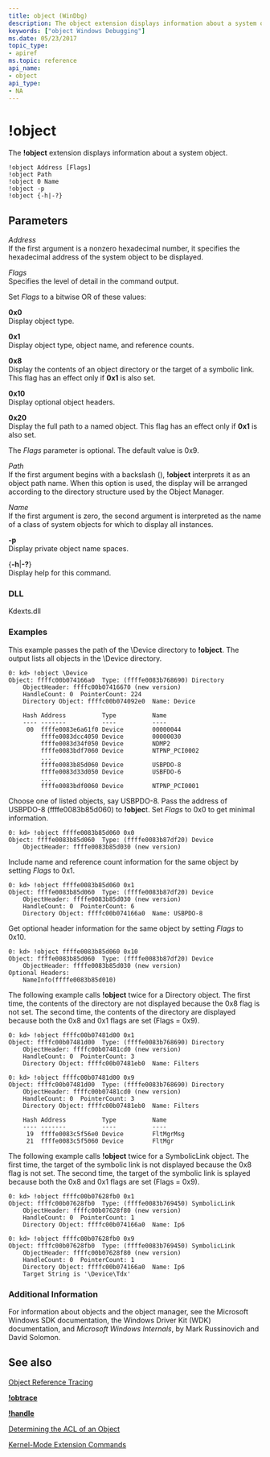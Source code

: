 ```yaml
---
title: object (WinDbg)
description: The object extension displays information about a system object.
keywords: ["object Windows Debugging"]
ms.date: 05/23/2017
topic_type:
- apiref
ms.topic: reference
api_name:
- object
api_type:
- NA
---
```


# !object


The **!object** extension displays information about a system object.

```dbgcmd
!object Address [Flags] 
!object Path
!object 0 Name 
!object -p
!object {-h|-?}
```

## <span id="ddk__object_dbg"></span><span id="DDK__OBJECT_DBG"></span>Parameters


<span id="_______Address______"></span><span id="_______address______"></span><span id="_______ADDRESS______"></span> *Address*   
If the first argument is a nonzero hexadecimal number, it specifies the hexadecimal address of the system object to be displayed.

<span id="_______Flags______"></span><span id="_______flags______"></span><span id="_______FLAGS______"></span> *Flags*   
Specifies the level of detail in the command output.

Set *Flags* to a bitwise OR of these values:

<span id="0x0"></span><span id="0X0"></span>**0x0**  
Display object type.

<span id="0x1"></span><span id="0X1"></span>**0x1**  
Display object type, object name, and reference counts.

<span id="0x8"></span><span id="0X8"></span>**0x8**  
Display the contents of an object directory or the target of a symbolic link. This flag has an effect only if **0x1** is also set.

<span id="0x10"></span><span id="0X10"></span>**0x10**  
Display optional object headers.

<span id="0x20"></span><span id="0X20"></span>**0x20**  
Display the full path to a named object. This flag has an effect only if **0x1** is also set.

The *Flags* parameter is optional. The default value is 0x9.

<span id="_______Path______"></span><span id="_______path______"></span><span id="_______PATH______"></span> *Path*   
If the first argument begins with a backslash (\), **!object** interprets it as an object path name. When this option is used, the display will be arranged according to the directory structure used by the Object Manager.

<span id="_______Name______"></span><span id="_______name______"></span><span id="_______NAME______"></span> *Name*   
If the first argument is zero, the second argument is interpreted as the name of a class of system objects for which to display all instances.

<span id="_______-p"></span><span id="_______-P"></span> **-p**  
Display private object name spaces.

<span id="-h-_"></span><span id="-H-_"></span>{**-h**|**-?**}  
Display help for this command.

### <span id="DLL"></span><span id="dll"></span>DLL

Kdexts.dll

### <span id="Examples"></span><span id="examples"></span><span id="EXAMPLES"></span>Examples

This example passes the path of the \\Device directory to **!object**. The output lists all objects in the \\Device directory.

```dbgcmd
0: kd> !object \Device
Object: ffffc00b074166a0  Type: (ffffe0083b768690) Directory
    ObjectHeader: ffffc00b07416670 (new version)
    HandleCount: 0  PointerCount: 224
    Directory Object: ffffc00b074092e0  Name: Device

    Hash Address          Type          Name
    ---- -------          ----          ----
     00  ffffe0083e6a61f0 Device        00000044
         ffffe0083dcc4050 Device        00000030
         ffffe0083d34f050 Device        NDMP2
         ffffe0083bdf7060 Device        NTPNP_PCI0002
         ...
         ffffe0083b85d060 Device        USBPDO-8
         ffffe0083d33d050 Device        USBFDO-6
         ...
         ffffe0083bdf0060 Device        NTPNP_PCI0001
```

Choose one of listed objects, say USBPDO-8. Pass the address of USBPDO-8 (ffffe0083b85d060) to **!objec**t. Set *Flags* to 0x0 to get minimal information.

```dbgcmd
0: kd> !object ffffe0083b85d060 0x0
Object: ffffe0083b85d060  Type: (ffffe0083b87df20) Device
    ObjectHeader: ffffe0083b85d030 (new version)
```

Include name and reference count information for the same object by setting *Flags* to 0x1.

```dbgcmd
0: kd> !object ffffe0083b85d060 0x1
Object: ffffe0083b85d060  Type: (ffffe0083b87df20) Device
    ObjectHeader: ffffe0083b85d030 (new version)
    HandleCount: 0  PointerCount: 6
    Directory Object: ffffc00b074166a0  Name: USBPDO-8
```

Get optional header information for the same object by setting *Flags* to 0x10.

```dbgcmd
0: kd> !object ffffe0083b85d060 0x10
Object: ffffe0083b85d060  Type: (ffffe0083b87df20) Device
    ObjectHeader: ffffe0083b85d030 (new version)
Optional Headers: 
    NameInfo(ffffe0083b85d010)
```

The following example calls **!object** twice for a Directory object. The first time, the contents of the directory are not displayed because the 0x8 flag is not set. The second time, the contents of the directory are displayed because both the 0x8 and 0x1 flags are set (Flags = 0x9).

```dbgcmd
0: kd> !object ffffc00b07481d00 0x1
Object: ffffc00b07481d00  Type: (ffffe0083b768690) Directory
    ObjectHeader: ffffc00b07481cd0 (new version)
    HandleCount: 0  PointerCount: 3
    Directory Object: ffffc00b07481eb0  Name: Filters

0: kd> !object ffffc00b07481d00 0x9
Object: ffffc00b07481d00  Type: (ffffe0083b768690) Directory
    ObjectHeader: ffffc00b07481cd0 (new version)
    HandleCount: 0  PointerCount: 3
    Directory Object: ffffc00b07481eb0  Name: Filters

    Hash Address          Type          Name
    ---- -------          ----          ----
     19  ffffe0083c5f56e0 Device        FltMgrMsg
     21  ffffe0083c5f5060 Device        FltMgr
```

The following example calls **!object** twice for a SymbolicLink object. The first time, the target of the symbolic link is not displayed because the 0x8 flag is not set. The second time, the target of the symbolic link is splayed because both the 0x8 and 0x1 flags are set (Flags = 0x9).

```dbgcmd
0: kd> !object ffffc00b07628fb0 0x1
Object: ffffc00b07628fb0  Type: (ffffe0083b769450) SymbolicLink
    ObjectHeader: ffffc00b07628f80 (new version)
    HandleCount: 0  PointerCount: 1
    Directory Object: ffffc00b074166a0  Name: Ip6

0: kd> !object ffffc00b07628fb0 0x9
Object: ffffc00b07628fb0  Type: (ffffe0083b769450) SymbolicLink
    ObjectHeader: ffffc00b07628f80 (new version)
    HandleCount: 0  PointerCount: 1
    Directory Object: ffffc00b074166a0  Name: Ip6
    Target String is '\Device\Tdx'
```

### <span id="Additional_Information"></span><span id="additional_information"></span><span id="ADDITIONAL_INFORMATION"></span>Additional Information

For information about objects and the object manager, see the Microsoft Windows SDK documentation, the Windows Driver Kit (WDK) documentation, and *Microsoft Windows Internals*, by Mark Russinovich and David Solomon.

## <span id="see_also"></span>See also


[Object Reference Tracing](object-reference-tracing.md)

[**!obtrace**](-obtrace.md)

[**!handle**](-handle.md)

[Determining the ACL of an Object](determining-the-acl-of-an-object.md)

[Kernel-Mode Extension Commands](kernel-mode-extensions.md)

 

 






